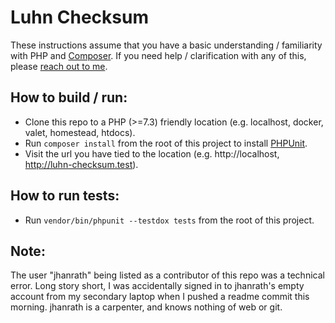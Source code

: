 # Luhn Checksum

These instructions assume that you have a basic understanding / familiarity with PHP and [Composer](https://getcomposer.org/). If you need help / clarification with any of this, please [reach out to me](mailto:s.parsons@hotmail.ca).

## How to build / run:

- Clone this repo to a PHP (>=7.3) friendly location (e.g. localhost, docker, valet, homestead, htdocs).
- Run `composer install` from the root of this project to install [PHPUnit](https://phpunit.de/).
- Visit the url you have tied to the location (e.g. http://localhost, http://luhn-checksum.test).

## How to run tests:

- Run `vendor/bin/phpunit --testdox tests` from the root of this project.

## Note:

The user "jhanrath" being listed as a contributor of this repo was a technical error. Long story short, I was accidentally signed in to jhanrath's empty account from my secondary laptop when I pushed a readme commit this morning. jhanrath is a carpenter, and knows nothing of web or git.